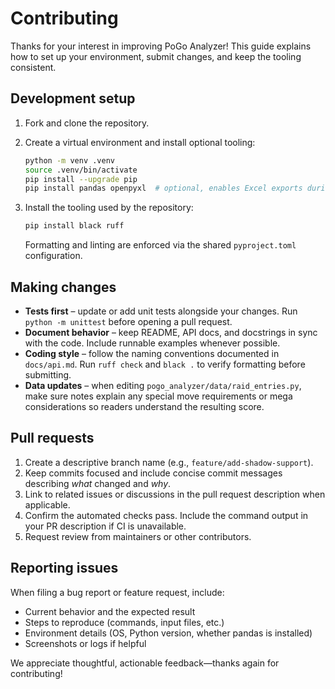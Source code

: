 # Contributing

Thanks for your interest in improving PoGo Analyzer! This guide explains how to set up your environment, submit changes, and keep the tooling consistent.

## Development setup

1. Fork and clone the repository.
2. Create a virtual environment and install optional tooling:

   ```bash
   python -m venv .venv
   source .venv/bin/activate
   pip install --upgrade pip
   pip install pandas openpyxl  # optional, enables Excel exports during testing
   ```

3. Install the tooling used by the repository:

   ```bash
   pip install black ruff
   ```

   Formatting and linting are enforced via the shared `pyproject.toml` configuration.

## Making changes

- **Tests first** – update or add unit tests alongside your changes. Run `python -m unittest` before opening a pull request.
- **Document behavior** – keep README, API docs, and docstrings in sync with the code. Include runnable examples whenever possible.
- **Coding style** – follow the naming conventions documented in `docs/api.md`. Run `ruff check` and `black .` to verify formatting before submitting.
- **Data updates** – when editing `pogo_analyzer/data/raid_entries.py`, make sure notes explain any special move requirements or mega considerations so readers understand the resulting score.

## Pull requests

1. Create a descriptive branch name (e.g., `feature/add-shadow-support`).
2. Keep commits focused and include concise commit messages describing _what_ changed and _why_.
3. Link to related issues or discussions in the pull request description when applicable.
4. Confirm the automated checks pass. Include the command output in your PR description if CI is unavailable.
5. Request review from maintainers or other contributors.

## Reporting issues

When filing a bug report or feature request, include:

- Current behavior and the expected result
- Steps to reproduce (commands, input files, etc.)
- Environment details (OS, Python version, whether pandas is installed)
- Screenshots or logs if helpful

We appreciate thoughtful, actionable feedback—thanks again for contributing!
